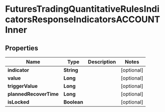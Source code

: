 

# FuturesTradingQuantitativeRulesIndicatorsResponseIndicatorsACCOUNTInner


## Properties

| Name | Type | Description | Notes |
|------------ | ------------- | ------------- | -------------|
|**indicator** | **String** |  |  [optional] |
|**value** | **Long** |  |  [optional] |
|**triggerValue** | **Long** |  |  [optional] |
|**plannedRecoverTime** | **Long** |  |  [optional] |
|**isLocked** | **Boolean** |  |  [optional] |



